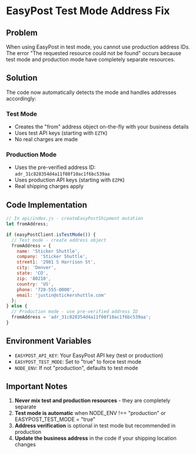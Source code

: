 # EasyPost Test Mode Address Fix

## Problem
When using EasyPost in test mode, you cannot use production address IDs. The error "The requested resource could not be found" occurs because test mode and production mode have completely separate resources.

## Solution
The code now automatically detects the mode and handles addresses accordingly:

### Test Mode
- Creates the "from" address object on-the-fly with your business details
- Uses test API keys (starting with `EZTK`)
- No real charges are made

### Production Mode  
- Uses the pre-verified address ID: `adr_31c828354d4a11f08f10ac1f6bc539aa`
- Uses production API keys (starting with `EZPK`)
- Real shipping charges apply

## Code Implementation

```javascript
// In api/index.js - createEasyPostShipment mutation
let fromAddress;

if (easyPostClient.isTestMode()) {
  // Test mode - create address object
  fromAddress = {
    name: 'Sticker Shuttle',
    company: 'Sticker Shuttle',
    street1: '2981 S Harrison St',
    city: 'Denver',
    state: 'CO',
    zip: '80210',
    country: 'US',
    phone: '720-555-0000',
    email: 'justin@stickershuttle.com'
  };
} else {
  // Production mode - use pre-verified address ID
  fromAddress = 'adr_31c828354d4a11f08f10ac1f6bc539aa';
}
```

## Environment Variables
- `EASYPOST_API_KEY`: Your EasyPost API key (test or production)
- `EASYPOST_TEST_MODE`: Set to "true" to force test mode
- `NODE_ENV`: If not "production", defaults to test mode

## Important Notes
1. **Never mix test and production resources** - they are completely separate
2. **Test mode is automatic** when NODE_ENV !== "production" or EASYPOST_TEST_MODE = "true"
3. **Address verification** is optional in test mode but recommended in production
4. **Update the business address** in the code if your shipping location changes 